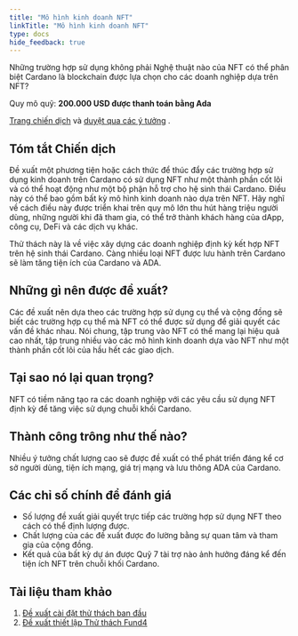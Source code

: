 ```yaml
---
title: "Mô hình kinh doanh NFT"
linkTitle: "Mô hình kinh doanh NFT"
type: docs
hide_feedback: true
---
```


Những trường hợp sử dụng không phải Nghệ thuật nào của NFT có thể phân biệt Cardano là blockchain được lựa chọn cho các doanh nghiệp dựa trên NFT?

Quy mô quỹ: **200.000 USD được thanh toán bằng Ada**

[Trang chiến dịch](https://cardano.ideascale.com/a/campaign-home/26115) và [duyệt qua các ý tưởng](https://cardano.ideascale.com/a/ideas/top/campaign-filter/byids/campaigns/26115/stage/unspecified) .

## Tóm tắt Chiến dịch

Đề xuất một phương tiện hoặc cách thức để thúc đẩy các trường hợp sử dụng kinh doanh trên Cardano có sử dụng NFT như một thành phần cốt lõi và có thể hoạt động như một bộ phận hỗ trợ cho hệ sinh thái Cardano. Điều này có thể bao gồm bất kỳ mô hình kinh doanh nào dựa trên NFT. Hãy nghĩ về cách điều này được triển khai trên quy mô lớn thu hút hàng triệu người dùng, những người khi đã tham gia, có thể trở thành khách hàng của dApp, công cụ, DeFi và các dịch vụ khác.

Thử thách này là về việc xây dựng các doanh nghiệp định kỳ kết hợp NFT trên hệ sinh thái Cardano. Càng nhiều loại NFT được lưu hành trên Cardano sẽ làm tăng tiện ích của Cardano và ADA.

## Những gì nên được đề xuất?

Các đề xuất nên dựa theo các trường hợp sử dụng cụ thể và cộng đồng sẽ biết các trường hợp cụ thể mà NFT có thể được sử dụng để giải quyết các vấn đề khác nhau. Nói chung, tập trung vào NFT có thể mang lại hiệu quả cao nhất, tập trung nhiều vào các mô hình kinh doanh dựa vào NFT như một thành phần cốt lõi của hầu hết các giao dịch.

## Tại sao nó lại quan trọng?

NFT có tiềm năng tạo ra các doanh nghiệp với các yêu cầu sử dụng NFT định kỳ để tăng việc sử dụng chuỗi khối Cardano.

## Thành công trông như thế nào?

Nhiều ý tưởng chất lượng cao sẽ được đề xuất có thể phát triển đáng kể cơ sở người dùng, tiện ích mạng, giá trị mạng và lưu thông ADA của Cardano.

## Các chỉ số chính để đánh giá

- Số lượng đề xuất giải quyết trực tiếp các trường hợp sử dụng NFT theo cách có thể định lượng được.
- Chất lượng của các đề xuất được đo lường bằng sự quan tâm và tham gia của cộng đồng.
- Kết quả của bất kỳ dự án được Quỹ 7 tài trợ nào ảnh hưởng đáng kể đến tiện ích NFT trên chuỗi khối Cardano.

## Tài liệu tham khảo

1. [Đề xuất cài đặt thử thách ban đầu](https://cardano.ideascale.com/a/dtd/NFT-Business-models/352815-48088)
2. [Đề xuất thiết lập Thử thách Fund4](https://cardano.ideascale.com/a/dtd/Atala-PRISM-DID-Mass-Scale-Adoption/334524-48088)
